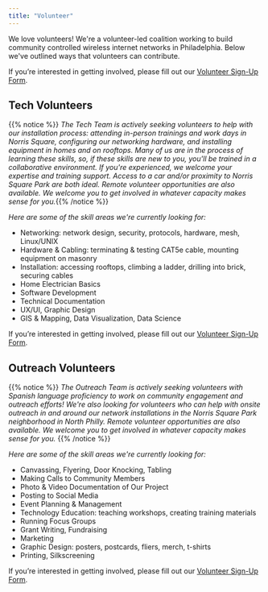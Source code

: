 ```yaml
---
title: "Volunteer"
---
```


We love volunteers! We're a volunteer-led coalition working to build community controlled wireless internet networks in Philadelphia. Below we've outlined ways that volunteers can contribute.

If you’re interested in getting involved, please fill out our [Volunteer Sign-Up Form](https://forms.gle/4UT4s6rx1uzrQHi47). 

## Tech Volunteers

{{% notice %}}
_The Tech Team is actively seeking volunteers to help with our installation process: attending in-person trainings and work days in Norris Square, configuring our networking hardware, and installing equipment in homes and on rooftops. Many of us are in the process of learning these skills, so, if these skills are new to you, you'll be trained in a collaborative environment. If you're experienced, we welcome your expertise and training support. Access to a car and/or proximity to Norris Square Park are both ideal. Remote volunteer opportunities are also available. We welcome you to get involved in whatever capacity makes sense for you._{{% /notice %}}


_Here are some of the skill areas we're currently looking for:_
- Networking: network design, security, protocols, hardware, mesh, Linux/UNIX
- Hardware & Cabling: terminating & testing CAT5e cable, mounting equipment on masonry
- Installation: accessing rooftops, climbing a ladder, drilling into brick, securing cables
- Home Electrician Basics
- Software Development
- Technical Documentation
- UX/UI, Graphic Design
- GIS & Mapping, Data Visualization, Data Science

If you’re interested in getting involved, please fill out our [Volunteer Sign-Up Form](https://docs.google.com/forms/d/e/1FAIpQLSeCzy2QTvUggsMUZtp-cJ1y7Vlk534HV-mrjMyQbuI0v_kHZw/viewform?usp=sf_link). 


## Outreach Volunteers

{{% notice %}}
_The Outreach Team is actively seeking volunteers with Spanish language proficiency to work on community engagement and outreach efforts! We're also looking for volunteers who can help with onsite outreach in and around our network installations in the Norris Square Park neighborhood in North Philly. Remote volunteer opportunities are also available. We welcome you to get involved in whatever capacity makes sense for you._
{{% /notice %}}


_Here are some of the skill areas we're currently looking for:_
- Canvassing, Flyering, Door Knocking, Tabling
- Making Calls to Community Members
- Photo & Video Documentation of Our Project
- Posting to Social Media
- Event Planning & Management
- Technology Education: teaching workshops, creating training materials
- Running Focus Groups
- Grant Writing, Fundraising
- Marketing
- Graphic Design: posters, postcards, fliers, merch, t-shirts
- Printing, Silkscreening

If you’re interested in getting involved, please fill out our [Volunteer Sign-Up Form](https://forms.gle/4UT4s6rx1uzrQHi47). 

